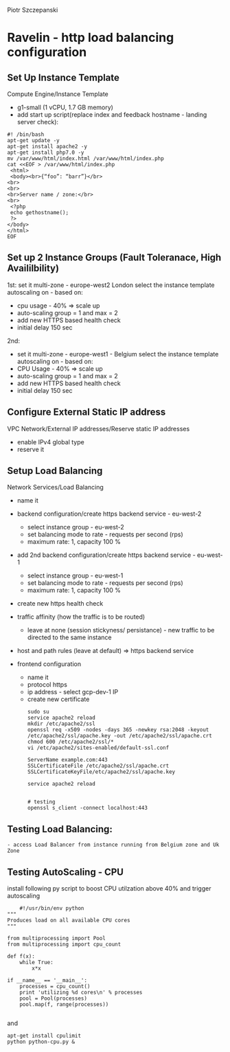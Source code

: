 Piotr Szczepanski

# Ravelin - http load balancing configuration

## Set Up Instance Template 

Compute Engine/Instance Template
- g1-small (1 vCPU, 1.7 GB memory)
- add start up script(replace index and feedback hostname - landing server check):

```shell 
#! /bin/bash
apt-get update -y
apt-get install apache2 -y
apt-get install php7.0 -y
mv /var/www/html/index.html /var/www/html/index.php
cat <<EOF > /var/www/html/index.php
 <html>
 <body><br>{“foo”: “barr”}</br>
<br>
<br>
<br>Server name / zone:</br>
<br>
 <?php
 echo gethostname();
 ?>
</body>
</html>
EOF

```

## Set up 2 Instance Groups (Fault Toleranace, High Availilbility)

1st:
set it multi-zone - europe-west2 London
select the instance template
autoscaling on - based on:
- cpu usage - 40% => scale up
- auto-scaling group = 1 and max = 2
- add new HTTPS based health check 
- initial delay 150 sec

2nd:
  - set it multi-zone - europe-west1 - Belgium
select the instance template
autoscaling on - based on:
- CPU Usage - 40% => scale up
- auto-scaling group = 1 and max = 2
- add new HTTPS based health check 
- initial delay 150 sec

## Configure External Static IP address

VPC Network/External IP addresses/Reserve static IP addresses
- enable IPv4 global type
- reserve it

## Setup Load Balancing

Network Services/Load Balancing
- name it
- backend configuration/create https backend service - eu-west-2
  - select instance group - eu-west-2
  - set balancing mode to rate - requests per second (rps)
  - maximum rate: 1, capacity 100 %
 
- add 2nd backend configuration/create https backend service - eu-west-1
  - select instance group - eu-west-1
  - set balancing mode to rate - requests per second (rps)
  - maximum rate: 1, capacity 100 %
 
- create new https health check 
- traffic affinity (how the traffic is to be routed) 
  - leave at none (session stickyness/ persistance) - new traffic to be directed to the same instance

- host and path rules (leave at default) => https backend service
- frontend configuration
  - name it
  - protocol https
  - ip address - select gcp-dev-1 IP
  - create new certificate
    ```shell
    sudo su
    service apache2 reload
    mkdir /etc/apache2/ssl
    openssl req -x509 -nodes -days 365 -newkey rsa:2048 -keyout /etc/apache2/ssl/apache.key -out /etc/apache2/ssl/apache.crt
    chmod 600 /etc/apache2/ssl/*
    vi /etc/apache2/sites-enabled/default-ssl.conf
    
    ServerName example.com:443
    SSLCertificateFile /etc/apache2/ssl/apache.crt
    SSLCertificateKeyFile/etc/apache2/ssl/apache.key
    
    service apache2 reload
    
    
    # testing
    openssl s_client -connect localhost:443

    ```
## Testing Load Balancing: 
    - access Load Balancer from instance running from Belgium zone and Uk Zone
    
## Testing AutoScaling - CPU  
install following py script to boost CPU utilzation above 40% and trigger autoscaling

```shell
    #!/usr/bin/env python
"""
Produces load on all available CPU cores
"""

from multiprocessing import Pool
from multiprocessing import cpu_count

def f(x):
    while True:
        x*x

if __name__ == '__main__':
    processes = cpu_count()
    print 'utilizing %d cores\n' % processes
    pool = Pool(processes)
    pool.map(f, range(processes))
    
```    
 and
 ```shell
 apt-get install cpulimit
 python python-cpu.py &
 ```
 
 
